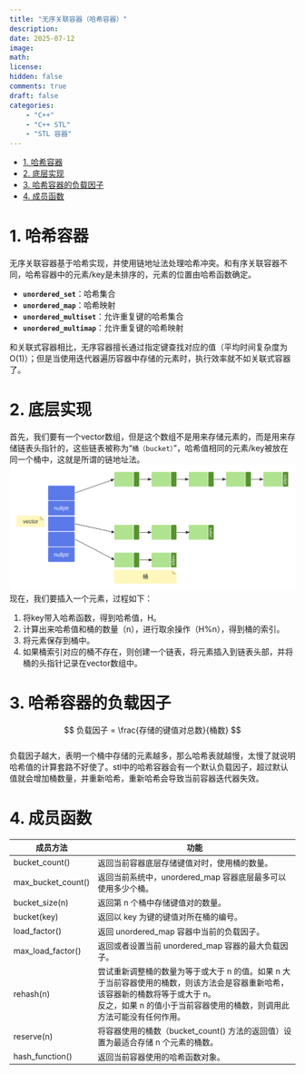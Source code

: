 ```yaml
---
title: "无序关联容器（哈希容器）"
description: 
date: 2025-07-12
image: 
math: 
license: 
hidden: false
comments: true
draft: false
categories:
    - "C++"
    - "C++ STL"
    - "STL 容器"
---
```


- [1. 哈希容器](#1-哈希容器)
- [2. 底层实现](#2-底层实现)
- [3. 哈希容器的负载因子](#3-哈希容器的负载因子)
- [4. 成员函数](#4-成员函数)



# 1. 哈希容器
无序关联容器基于哈希实现，并使用链地址法处理哈希冲突。和有序关联容器不同，哈希容器中的元素/key是未排序的，元素的位置由哈希函数确定。  
  - **`unordered_set`**：哈希集合  
  - **`unordered_map`**：哈希映射  
  - **`unordered_multiset`**：允许重复键的哈希集合  
  - **`unordered_multimap`**：允许重复键的哈希映射  

和关联式容器相比，无序容器擅长通过指定键查找对应的值（平均时间复杂度为 O(1)）；但是当使用迭代器遍历容器中存储的元素时，执行效率就不如关联式容器了。   

# 2. 底层实现
首先，我们要有一个vector数组，但是这个数组不是用来存储元素的，而是用来存储链表头指针的，这些链表被称为“`桶（bucket）`”，哈希值相同的元素/key被放在同一个桶中，这就是所谓的链地址法。   
![](hash容器.svg)  
现在，我们要插入一个元素，过程如下：   
1. 将key带入哈希函数，得到哈希值，H。   
2. 计算出来哈希值和桶的数量（n），进行取余操作（H%n），得到桶的索引。
3. 将元素保存到桶中。    
4. 如果桶索引对应的桶不存在，则创建一个链表，将元素插入到链表头部，并将桶的头指针记录在vector数组中。   


# 3. 哈希容器的负载因子
$$ 负载因子 = \frac{存储的键值对总数}{桶数} $$  
负载因子越大，表明一个桶中存储的元素越多，那么哈希表就越慢，太慢了就说明哈希值的计算套路不好使了。stl中的哈希容器会有一个默认负载因子，超过默认值就会增加桶数量，并重新哈希，重新哈希会导致当前容器迭代器失效。   


# 4. 成员函数
|成员方法|	功能  |
|---------------------------|------------------------------------|
| bucket_count()            |   返回当前容器底层存储键值对时，使用桶的数量。|
| max_bucket_count()        |   返回当前系统中，unordered_map 容器底层最多可以使用多少个桶。|
| bucket_size(n)            |	返回第 n 个桶中存储键值对的数量。|
| bucket(key)               |	返回以 key 为键的键值对所在桶的编号。|
| load_factor()             |	返回 unordered_map 容器中当前的负载因子。|
| max_load_factor()       	|   返回或者设置当前 unordered_map 容器的最大负载因子。|
| rehash(n)	                |   尝试重新调整桶的数量为等于或大于 n 的值。如果 n 大于当前容器使用的桶数，则该方法会是容器重新哈希，该容器新的桶数将等于或大于 n。<br> 反之，如果 n 的值小于当前容器使用的桶数，则调用此方法可能没有任何作用。|
| reserve(n)	            |   将容器使用的桶数（bucket_count() 方法的返回值）设置为最适合存储 n 个元素的桶数。|
| hash_function()           | 	返回当前容器使用的哈希函数对象。|


